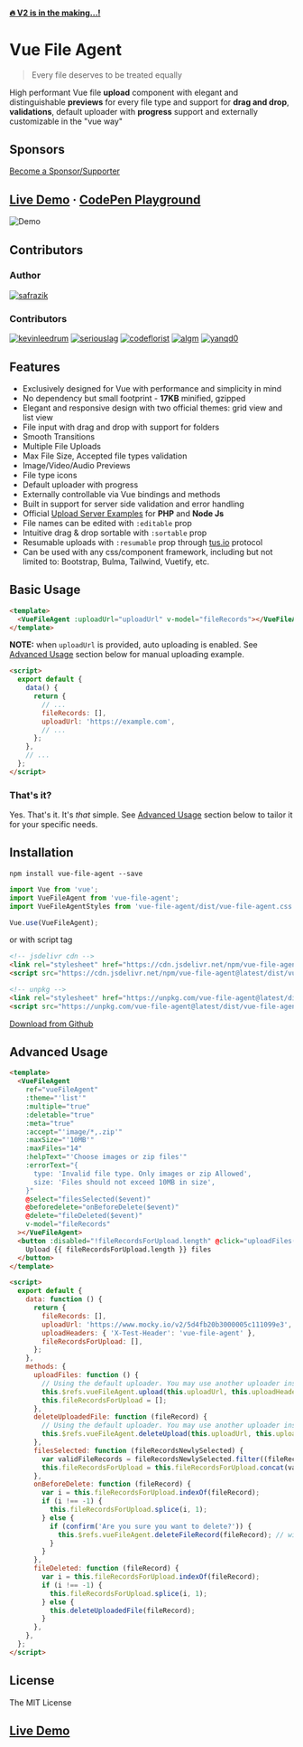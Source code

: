 #### [🔥 V2 is in the making...!](https://github.com/safrazik/file-agent)

# Vue File Agent

> Every file deserves to be treated equally

High performant Vue file **upload** component with elegant and distinguishable **previews** for every file type and support for **drag and drop**, **validations**, default uploader with **progress** support and externally customizable in the "vue way"

<div class="clearfix"></div>

## Sponsors

[Become a Sponsor/Supporter](https://www.patreon.com/safrazik)

## [Live Demo][] · [CodePen Playground](https://codepen.io/safrazik/pen/BaBpYme)

![Demo](website/assets/demo.gif?v=1.5)

## Contributors

### Author

[![safrazik](https://avatars1.githubusercontent.com/u/3174706?s=50&v=4)](https://github.com/safrazik)

### Contributors

[![kevinleedrum](https://avatars1.githubusercontent.com/u/3342530?s=40&v=4)](https://github.com/kevinleedrum)
[![seriouslag](https://avatars1.githubusercontent.com/u/14366926?s=40&v=4)](https://github.com/seriouslag)
[![codeflorist](https://avatars1.githubusercontent.com/u/41453547?s=40&v=4)](https://github.com/codeflorist)
[![algm](https://avatars1.githubusercontent.com/u/146385?s=40&v=4)](https://github.com/algm)
[![yanqd0](https://avatars1.githubusercontent.com/u/8525143?s=40&v=4)](https://github.com/yanqd0)

## Features

- Exclusively designed for Vue with performance and simplicity in mind
- No dependency but small footprint - **17KB** minified, gzipped
- Elegant and responsive design with two official themes: grid view and list view
- File input with drag and drop with support for folders
- Smooth Transitions
- Multiple File Uploads
- Max File Size, Accepted file types validation
- Image/Video/Audio Previews
- File type icons
- Default uploader with progress
- Externally controllable via Vue bindings and methods
- Built in support for server side validation and error handling
- Official [Upload Server Examples](upload-server-examples) for **PHP** and **Node Js**
- File names can be edited with `:editable` prop
- Intuitive drag & drop sortable with `:sortable` prop
- Resumable uploads with `:resumable` prop through [tus.io](https://tus.io) protocol
- Can be used with any css/component framework, including but not limited to: Bootstrap, Bulma, Tailwind, Vuetify, etc.

## Basic Usage

<!-- #### Template -->

<!-- {% raw %}) -->

```html
<template>
  <VueFileAgent :uploadUrl="uploadUrl" v-model="fileRecords"></VueFileAgent>
</template>
```

<!-- {% endraw %}) -->

**NOTE:** when `uploadUrl` is provided, auto uploading is enabled. See [Advanced Usage](#advanced-usage) section below for manual uploading example.

<!-- #### Script -->

<!-- ```javascript -->

```html
<script>
  export default {
    data() {
      return {
        // ...
        fileRecords: [],
        uploadUrl: 'https://example.com',
        // ...
      };
    },
    // ...
  };
</script>
```

### That's it?

Yes. That's it. It's _that_ simple. See [Advanced Usage](#advanced-usage) section below to tailor it for your specific needs.

## Installation

```
npm install vue-file-agent --save
```

```javascript
import Vue from 'vue';
import VueFileAgent from 'vue-file-agent';
import VueFileAgentStyles from 'vue-file-agent/dist/vue-file-agent.css';

Vue.use(VueFileAgent);
```

or with script tag

```html
<!-- jsdelivr cdn -->
<link rel="stylesheet" href="https://cdn.jsdelivr.net/npm/vue-file-agent@latest/dist/vue-file-agent.css" />
<script src="https://cdn.jsdelivr.net/npm/vue-file-agent@latest/dist/vue-file-agent.umd.js"></script>

<!-- unpkg -->
<link rel="stylesheet" href="https://unpkg.com/vue-file-agent@latest/dist/vue-file-agent.css" />
<script src="https://unpkg.com/vue-file-agent@latest/dist/vue-file-agent.umd.js"></script>
```

[Download from Github](https://github.com/safrazik/vue-file-agent/releases)

## Advanced Usage

<!-- #### Template -->
<!-- {% raw %} -->

```html
<template>
  <VueFileAgent
    ref="vueFileAgent"
    :theme="'list'"
    :multiple="true"
    :deletable="true"
    :meta="true"
    :accept="'image/*,.zip'"
    :maxSize="'10MB'"
    :maxFiles="14"
    :helpText="'Choose images or zip files'"
    :errorText="{
      type: 'Invalid file type. Only images or zip Allowed',
      size: 'Files should not exceed 10MB in size',
    }"
    @select="filesSelected($event)"
    @beforedelete="onBeforeDelete($event)"
    @delete="fileDeleted($event)"
    v-model="fileRecords"
  ></VueFileAgent>
  <button :disabled="!fileRecordsForUpload.length" @click="uploadFiles()">
    Upload {{ fileRecordsForUpload.length }} files
  </button>
</template>
```

<!-- {% endraw %}) -->
<!-- #### Script -->

<!-- ```javascript -->

```html
<script>
  export default {
    data: function () {
      return {
        fileRecords: [],
        uploadUrl: 'https://www.mocky.io/v2/5d4fb20b3000005c111099e3',
        uploadHeaders: { 'X-Test-Header': 'vue-file-agent' },
        fileRecordsForUpload: [],
      };
    },
    methods: {
      uploadFiles: function () {
        // Using the default uploader. You may use another uploader instead.
        this.$refs.vueFileAgent.upload(this.uploadUrl, this.uploadHeaders, this.fileRecordsForUpload);
        this.fileRecordsForUpload = [];
      },
      deleteUploadedFile: function (fileRecord) {
        // Using the default uploader. You may use another uploader instead.
        this.$refs.vueFileAgent.deleteUpload(this.uploadUrl, this.uploadHeaders, fileRecord);
      },
      filesSelected: function (fileRecordsNewlySelected) {
        var validFileRecords = fileRecordsNewlySelected.filter((fileRecord) => !fileRecord.error);
        this.fileRecordsForUpload = this.fileRecordsForUpload.concat(validFileRecords);
      },
      onBeforeDelete: function (fileRecord) {
        var i = this.fileRecordsForUpload.indexOf(fileRecord);
        if (i !== -1) {
          this.fileRecordsForUpload.splice(i, 1);
        } else {
          if (confirm('Are you sure you want to delete?')) {
            this.$refs.vueFileAgent.deleteFileRecord(fileRecord); // will trigger 'delete' event
          }
        }
      },
      fileDeleted: function (fileRecord) {
        var i = this.fileRecordsForUpload.indexOf(fileRecord);
        if (i !== -1) {
          this.fileRecordsForUpload.splice(i, 1);
        } else {
          this.deleteUploadedFile(fileRecord);
        }
      },
    },
  };
</script>
```

## License

The MIT License

## [Live Demo][]

[live demo]: https://safrazik.github.io/vue-file-agent
